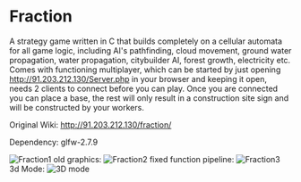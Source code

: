 # Fraction
A strategy game written in C that builds completely on a cellular automata for all game logic, including AI's pathfinding, cloud movement, ground water propagation, water propagation, citybuilder AI, forest growth, electricity etc.
Comes with functioning multiplayer, which can be started by just opening http://91.203.212.130/Server.php in your browser and keeping it open, needs 2 clients to connect before you can play. Once you are connected you can place a base, the rest will only result in a construction site sign and will be constructed by your workers.

Original Wiki: http://91.203.212.130/fraction/

Dependency: glfw-2.7.9

![Fraction1](https://user-images.githubusercontent.com/8284677/53295826-bdac1080-37fb-11e9-876a-7c1b32ddcf46.png)
old graphics:
![Fraction2](https://user-images.githubusercontent.com/8284677/53295829-c0a70100-37fb-11e9-9eee-a90a656ee6fc.png)
fixed function pipeline:
![Fraction3](https://user-images.githubusercontent.com/8284677/53295928-a1a96e80-37fd-11e9-8a7c-71c2e51c1f8e.png)
3d Mode:
![3D mode](https://user-images.githubusercontent.com/8284677/53295975-68bdc980-37fe-11e9-94a4-08c2cc8c2c58.png)
